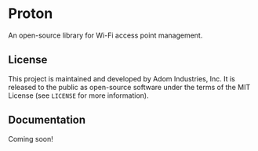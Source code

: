 # Proton

An open-source library for Wi-Fi access point management.

## License

This project is maintained and developed by Adom Industries, Inc.  It is released to the public as open-source software under the terms of the MIT License (see `LICENSE` for more information).

## Documentation

Coming soon!